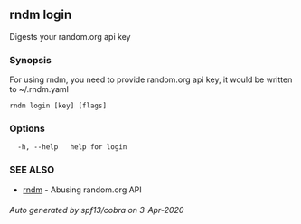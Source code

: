 ## rndm login

Digests your random.org api key

### Synopsis


For using rndm, you need to provide random.org api key, it would be written to ~/.rndm.yaml


```
rndm login [key] [flags]
```

### Options

```
  -h, --help   help for login
```

### SEE ALSO

* [rndm](../README.md)	 - Abusing random.org API

###### Auto generated by spf13/cobra on 3-Apr-2020
